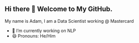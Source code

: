 ## Hi there 👋 Welcome to My GitHub.

My name is Adam, I am a Data Scientist working @ Mastercard

- 🔭 I’m currently working on NLP
- 😄 Pronouns: He/Him


